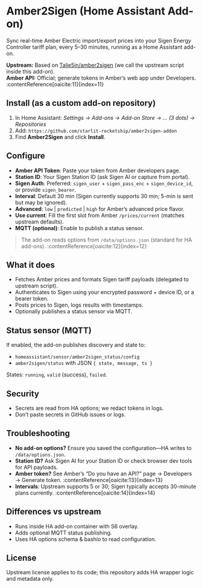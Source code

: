 # Amber2Sigen (Home Assistant Add-on)

Sync real-time Amber Electric import/export prices into your Sigen Energy Controller tariff plan, every 5–30 minutes, running as a Home Assistant add-on.

**Upstream:** Based on [Talie5in/amber2sigen](https://github.com/Talie5in/amber2sigen) (we call the upstream script inside this add-on).  
**Amber API:** Official; generate tokens in Amber’s web app under Developers. :contentReference[oaicite:11]{index=11}

## Install (as a custom add-on repository)

1. In Home Assistant: _Settings → Add-ons → Add-on Store → … (3 dots) → Repositories_
2. Add: `https://github.com/starlit-rocketship/amber2sigen-addon`
3. Find **Amber2Sigen** and click **Install**.

## Configure

- **Amber API Token**: Paste your token from Amber developers page.
- **Station ID**: Your Sigen Station ID (ask Sigen AI or capture from portal).
- **Sigen Auth**: Preferred: `sigen_user` + `sigen_pass_enc` + `sigen_device_id`, or provide `sigen_bearer`.
- **Interval**: Default 30 min (Sigen currently supports 30 min; 5-min is sent but may be ignored).
- **Advanced**: `low` | `predicted` | `high` for Amber’s advanced price flavor.
- **Use current**: Fill the first slot from Amber `/prices/current` (matches upstream defaults).
- **MQTT (optional)**: Enable to publish a status sensor.

> The add-on reads options from `/data/options.json` (standard for HA add-ons). :contentReference[oaicite:12]{index=12}

## What it does

- Fetches Amber prices and formats Sigen tariff payloads (delegated to upstream script).
- Authenticates to Sigen using your encrypted password + device ID, or a bearer token.
- Posts prices to Sigen, logs results with timestamps.
- Optionally publishes a status sensor via MQTT.

## Status sensor (MQTT)

If enabled, the add-on publishes discovery and state to:

- `homeassistant/sensor/amber2sigen_status/config`
- `amber2sigen/status` with JSON `{ state, message, ts }`

States: `running`, `valid` (success), `failed`.

## Security

- Secrets are read from HA options; we redact tokens in logs.
- Don’t paste secrets in GitHub issues or logs.

## Troubleshooting

- **No add-on options?** Ensure you saved the configuration—HA writes to `/data/options.json`.
- **Station ID?** Ask Sigen AI for your Station ID or check browser dev tools for API payloads.
- **Amber token?** See Amber’s “Do you have an API?” page → Developers → Generate token. :contentReference[oaicite:13]{index=13}
- **Intervals**: Upstream supports 5 or 30; Sigen typically accepts 30-minute plans currently. :contentReference[oaicite:14]{index=14}

## Differences vs upstream

- Runs inside HA add-on container with S6 overlay.
- Adds optional MQTT status publishing.
- Uses HA options schema & bashio to read configuration.

## License

Upstream license applies to its code; this repository adds HA wrapper logic and metadata only.

